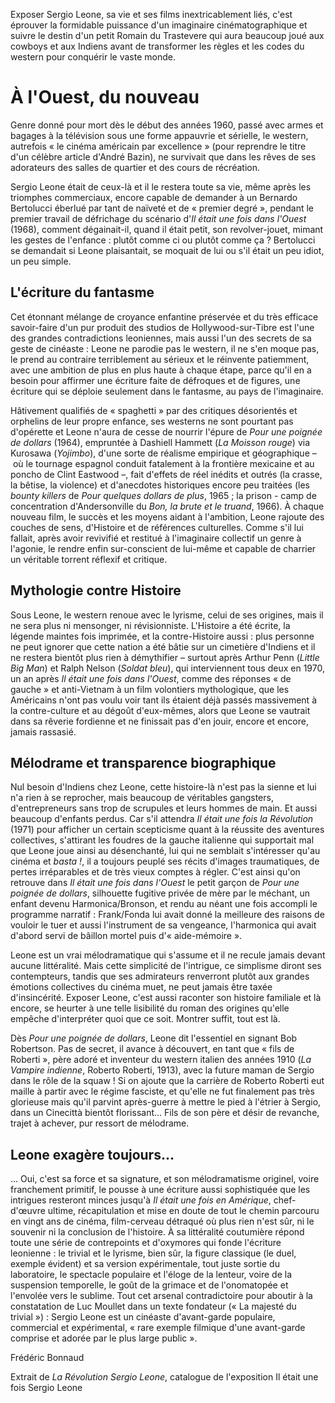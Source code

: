 Exposer Sergio Leone, sa vie et ses films inextricablement liés, c'est éprouver la formidable puissance d'un imaginaire cinématographique et suivre le destin d'un petit Romain du Trastevere qui aura beaucoup joué aux cowboys et aux Indiens avant de transformer les règles et les codes du western pour conquérir le vaste monde.

# À l'Ouest, du nouveau

Genre donné pour mort dès le début des années 1960, passé avec armes et bagages à la télévision sous une forme appauvrie et sérielle, le western, autrefois «&nbsp;le cinéma américain par excellence&nbsp;» (pour reprendre le titre d'un célèbre article d'André Bazin), ne survivait que dans les rêves de ses adorateurs des salles de quartier et des cours de récréation.

Sergio Leone était de ceux-là et il le restera toute sa vie, même après les triomphes commerciaux, encore capable de demander à un Bernardo Bertolucci éberlué par tant de naïveté et de «&nbsp;premier degré&nbsp;», pendant le premier travail de défrichage du scénario d'*Il était une fois dans l'Ouest* (1968), comment dégainait-il, quand il était petit, son revolver-jouet, mimant les gestes de l'enfance&nbsp;: plutôt comme ci ou plutôt comme ça&nbsp;? Bertolucci se demandait si Leone plaisantait, se moquait de lui ou s'il était un peu idiot, un peu simple.

## L'écriture du fantasme

Cet étonnant mélange de croyance enfantine préservée et du très efficace savoir-faire d'un pur produit des studios de Hollywood-sur-Tibre est l'une des grandes contradictions leoniennes, mais aussi l'un des secrets de sa geste de cinéaste&nbsp;: Leone ne parodie pas le western, il ne s'en moque pas, le prend au contraire terriblement au sérieux et le réinvente patiemment, avec une ambition de plus en plus haute à chaque étape, parce qu'il en a besoin pour affirmer une écriture faite de défroques et de figures, une écriture qui se déploie seulement dans le fantasme, au pays de l'imaginaire.

Hâtivement qualifiés de «&nbsp;spaghetti&nbsp;» par des critiques désorientés et orphelins de leur propre enfance, ses westerns ne sont pourtant pas d'opérette et Leone n'aura de cesse de nourrir l'épure de *Pour une poignée de dollars* (1964), empruntée à Dashiell Hammett (*La Moisson rouge*) via Kurosawa (*Yojimbo*), d'une sorte de réalisme empirique et géographique&nbsp;–&nbsp;où le tournage espagnol conduit fatalement à la frontière mexicaine et au poncho de Clint Eastwood&nbsp;–, fait d'effets de réel inédits et outrés (la crasse, la bêtise, la violence) et d'anecdotes historiques encore peu traitées (les *bounty killers* de *Pour quelques dollars de plus*, 1965&nbsp;; la prison&nbsp;-&nbsp;camp de concentration d'Andersonville du *Bon, la brute et le truand*, 1966). À chaque nouveau film, le succès et les moyens aidant à l'ambition, Leone rajoute des couches de sens, d'Histoire et de références culturelles. Comme s'il lui fallait, après avoir revivifié et restitué à l'imaginaire collectif un genre à l'agonie, le rendre enfin sur-conscient de lui-même et capable de charrier un véritable torrent réflexif et critique.

## Mythologie contre Histoire

Sous Leone, le western renoue avec le lyrisme, celui de ses origines, mais il ne sera plus ni mensonger, ni révisionniste. L'Histoire a été écrite, la légende maintes fois imprimée, et la contre-Histoire aussi&nbsp;: plus personne ne peut ignorer que cette nation a été bâtie sur un cimetière d'Indiens et il ne restera bientôt plus rien à démythifier&nbsp;–&nbsp;surtout après Arthur Penn (*Little Big Man*) et Ralph Nelson (*Soldat bleu*), qui interviennent tous deux en 1970, un an après *Il était une fois dans l'Ouest*, comme des réponses «&nbsp;de gauche&nbsp;» et anti-Vietnam à un film volontiers mythologique, que les Américains n'ont pas voulu voir tant ils étaient déjà passés massivement à la contre-culture et au dégoût d'eux-mêmes, alors que Leone se vautrait dans sa rêverie fordienne et ne finissait pas d'en jouir, encore et encore, jamais rassasié.

## Mélodrame et transparence biographique

Nul besoin d'Indiens chez Leone, cette histoire-là n'est pas la sienne et lui n'a rien à se reprocher, mais beaucoup de véritables gangsters, d'entrepreneurs sans trop de scrupules et leurs hommes de main. Et aussi beaucoup d'enfants perdus. Car s'il attendra *Il était une fois la Révolution* (1971) pour afficher un certain scepticisme quant à la réussite des aventures collectives, s'attirant les foudres de la gauche italienne qui supportait mal que Leone joue ainsi au désenchanté, lui qui ne semblait s'intéresser qu'au cinéma et <em>basta&nbsp;!</em>, il a toujours peuplé ses récits d'images traumatiques, de pertes irréparables et de très vieux comptes à régler. C'est ainsi qu'on retrouve dans *Il était une fois dans l'Ouest* le petit garçon de *Pour une poignée de dollars*, silhouette fugitive privée de mère par le méchant, un enfant devenu Harmonica/Bronson, et rendu au néant une fois accompli le programme narratif&nbsp;: Frank/Fonda lui avait donné la meilleure des raisons de vouloir le tuer et aussi l'instrument de sa vengeance, l'harmonica qui avait d'abord servi de bâillon mortel puis d'«&nbsp;aide-mémoire&nbsp;».

Leone est un vrai mélodramatique qui s'assume et il ne recule jamais devant aucune littéralité. Mais cette simplicité de l'intrigue, ce simplisme diront ses contempteurs, tandis que ses admirateurs renverront plutôt aux grandes émotions collectives du cinéma muet, ne peut jamais être taxée d'insincérité. Exposer Leone, c'est aussi raconter son histoire familiale et là encore, se heurter à une telle lisibilité du roman des origines qu'elle empêche d'interpréter quoi que ce soit. Montrer suffit, tout est là.

Dès *Pour une poignée de dollars*, Leone dit l'essentiel en signant Bob Robertson. Pas de secret, il avance à découvert, en tant que «&nbsp;fils de Roberti&nbsp;», père adoré et inventeur du western italien des années 1910 (*La Vampire indienne*, Roberto Roberti, 1913), avec la future maman de Sergio dans le rôle de la squaw&nbsp;! Si on ajoute que la carrière de Roberto Roberti eut maille à partir avec le régime fasciste, et qu'elle ne fut finalement pas très glorieuse mais qu'il parvint après-guerre à mettre le pied à l'étrier à Sergio, dans un Cinecittà bientôt florissant... Fils de son père et désir de revanche, trajet à achever, pur ressort de mélodrame.

## Leone exagère toujours...

... Oui, c'est sa force et sa signature, et son mélodramatisme originel, voire franchement primitif, le pousse à une écriture aussi sophistiquée que les intrigues resteront minces jusqu'à <em>Il était une fois en Amérique</em>, chef-d'œuvre ultime, récapitulation et mise en doute de tout le chemin parcouru en vingt ans de cinéma, film-cerveau détraqué où plus rien n'est sûr, ni le souvenir ni la conclusion de l'histoire. À sa littéralité coutumière répond toute une série de contrepoints et d'oxymores qui fonde l'écriture leonienne&nbsp;: le trivial et le lyrisme, bien sûr, la figure classique (le duel, exemple évident) et sa version expérimentale, tout juste sortie du laboratoire, le spectacle populaire et l'éloge de la lenteur, voire de la suspension temporelle, le goût de la grimace et de l'onomatopée et l'envolée vers le sublime. Tout cet arsenal contradictoire pour aboutir à la constatation de Luc Moullet dans un texte fondateur («&nbsp;La majesté du trivial&nbsp;»)&nbsp;: Sergio Leone est un cinéaste d'avant-garde populaire, commercial et expérimental, «&nbsp;rare exemple filmique d'une avant-garde comprise et adorée par le plus large public&nbsp;».

Frédéric Bonnaud

Extrait de *La Révolution Sergio Leone*, catalogue de l'exposition Il était une fois Sergio Leone